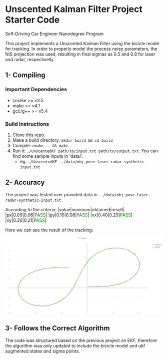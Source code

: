 # Unscented Kalman Filter Project Starter Code
Self-Driving Car Engineer Nanodegree Program

This project implements a Unscented Kalman Filter using the bicicle model for tracking.
In order to properly model the process noise parameters, the NIS projection was used, resulting in final sigmas as 0.5 and 0.8 for laser and radar, respectivelly.


[//]: # (Image References)
[image1]: ./output_images/track.png

## 1-  Compiling

### Important Dependencies

* cmake >= v3.5
* make >= v4.1
* gcc/g++ >= v5.4

### Build Instructions

1. Clone this repo.
2. Make a build directory: `mkdir build && cd build`
3. Compile: `cmake .. && make`
4. Run it: `./UnscentedKF path/to/input.txt path/to/output.txt`. You can find
   some sample inputs in 'data/'.
    - eg. `./UnscentedKF ../data/obj_pose-laser-radar-synthetic-input.txt`
## 2- Accuracy

The project was tested over provided data in `../data/obj_pose-laser-radar-synthetic-input.txt`

According to the criteria:
|value|minimum|obtained|result|
|px|0.09|0.06|<span style="color:green">PASS</span>|
|py|0.10|0.08|<span style="color:green">PASS</span>|
|vx|0.40|0.29|<span style="color:green">PASS</span>|
|vy|0.30|0.21|<span style="color:green">PASS</span>|

Here we can see the result of the tracking:

![alt text][image1]

## 3- Follows the Correct Algorithm

The code was structured based on the previous project on EKF, therefore the algorithm was only updated to include the bicicle model and ukf augmented states and sigma points.
